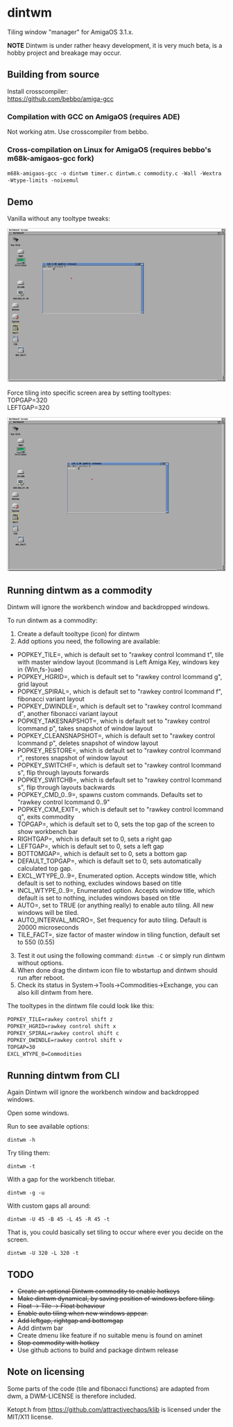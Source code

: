 # dintwm

Tiling window "manager" for AmigaOS 3.1.x.

**NOTE**
Dintwm is under rather heavy development, it is very much beta, is a hobby project and breakage may occur.

## Building from source

Install crosscompiler:  
https://github.com/bebbo/amiga-gcc

### Compilation with GCC on AmigaOS (requires ADE)
Not working atm. Use crosscompiler from bebbo.

### Cross-compilation on Linux for AmigaOS (requires bebbo's m68k-amigaos-gcc fork)
```
m68k-amigaos-gcc -o dintwm timer.c dintwm.c commodity.c -Wall -Wextra -Wtype-limits -noixemul
```

## Demo

Vanilla without any tooltype tweaks:

![Vanilla](https://github.com/RasmusEdgar/dintwm/blob/master/demo/vanilla.gif)

Force tiling into specific screen area by setting tooltypes:  
TOPGAP=320   
LEFTGAP=320 

![Gap tiling into area](https://github.com/RasmusEdgar/dintwm/blob/master/demo/gap_to_area.gif)

## Running dintwm as a commodity

Dintwm will ignore the workbench window and backdropped windows.

To run dintwm as a commodity:

1. Create a default tooltype (icon) for dintwm
2. Add options you need, the following are available:
  * POPKEY\_TILE=, which is default set to "rawkey control lcommand t", tile with master window layout (lcommand is Left Amiga Key, windows key in {Win,fs-}uae)
  * POPKEY\_HGRID=, which is default set to "rawkey control lcommand g", grid layout
  * POPKEY\_SPIRAL=, which is default set to "rawkey control lcommand f", fibonacci variant layout
  * POPKEY\_DWINDLE=, which is default set to "rawkey control lcommand d", another fibonacci variant layout
  * POPKEY\_TAKESNAPSHOT=, which is default set to "rawkey control lcommand p", takes snapshot of window layout
  * POPKEY\_CLEANSNAPSHOT=, which is default set to "rawkey control lcommand p", deletes snapshot of window layout
  * POPKEY\_RESTORE=, which is default set to "rawkey control lcommand r", restores snapshot of window layout
  * POPKEY\_SWITCHF=, which is default set to "rawkey control lcommand s", flip through layouts forwards
  * POPKEY\_SWITCHB=, which is default set to "rawkey control lcommand s", flip through layouts backwards
  * POPKEY\_CMD_0..9=, spawns custom commands. Defaults set to "rawkey control lcommand 0..9"
  * POPKEY\_CXM_EXIT=, which is default set to "rawkey control lcommand q", exits commodity
  * TOPGAP=, which is default set to 0, sets the top gap of the screen to show workbench bar
  * RIGHTGAP=, which is default set to 0, sets a right gap 
  * LEFTGAP=, which is default set to 0, sets a left gap
  * BOTTOMGAP=, which is default set to 0, sets a bottom gap
  * DEFAULT\_TOPGAP=, which is default set to 0, sets automatically calculated top gap.
  * EXCL\_WTYPE\_0..9=, Enumerated option. Accepts window title, which default is set to nothing, excludes windows based on title
  * INCL\_WTYPE\_0..9=, Enumerated option. Accepts window title, which default is set to nothing, includes windows based on title
  * AUTO=, set to TRUE  (or anything really) to enable auto tiling. All new windows will be tiled.
  * AUTO\_INTERVAL\_MICRO=, Set frequency for auto tiling. Default is 20000 microseconds
  * TILE_FACT=, size factor of master window in tiling function, default set to 550 (0.55)
3. Test it out using the following command: ```dintwm -C``` or simply run dintwm without options.
4. When done drag the dintwm icon file to wbstartup and dintwm should run after reboot.
5. Check its status in System->Tools->Commodities->Exchange, you can also kill dintwm from here.

The tooltypes in the dintwm file could look like this:  

```
POPKEY_TILE=rawkey control shift z
POPKEY_HGRID=rawkey control shift x
POPKEY_SPIRAL=rawkey control shift c
POPKEY_DWINDLE=rawkey control shift v
TOPGAP=30
EXCL_WTYPE_0=Commodities
```

## Running dintwm from CLI

Again Dintwm will ignore the workbench window and backdropped windows.

Open some windows.

Run to see available options:
```
dintwm -h
```
Try tiling them:
```
dintwm -t
```

With a gap for the workbench titlebar.
```
dintwm -g -u
``` 

With custom gaps all around:
```
dintwm -U 45 -B 45 -L 45 -R 45 -t
```

That is, you could basically set tiling to occur where ever you decide on the screen.

```
dintwm -U 320 -L 320 -t
```

## TODO

- ~~Create an optional Dintwm commodity to enable hotkeys~~
- ~~Make dintwm dynamical, by saving position of windows before tiling.~~
- ~~Float -> Tile -> Float behaviour~~
- ~~Enable auto tiling when new windows appear.~~
- ~~Add leftgap, rightgap and bottomgap~~
- Add dintwm bar
- Create dmenu like feature if no suitable menu is found on aminet
- ~~Stop commodity with hotkey~~
- Use github actions to build and package dintwm release

## Note on licensing

Some parts of the code (tile and fibonacci functions) are adapted from dwm, a DWM-LICENSE is therefore included. 

Ketopt.h from https://github.com/attractivechaos/klib is licensed under the MIT/X11 license.
